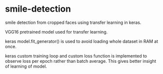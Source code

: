 # smile-detection
smile detection from cropped faces using transfer learning in keras.

VGG16 pretrained model used for transfer learning.

keras model.fit_generator() is used to avoid loading whole dataset in RAM at once.

keras custom training loop and custom loss function is implemented to observe loss per epoch rather than batch average. This gives better insight of learning of model.
